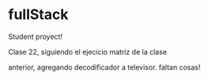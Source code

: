 # fullStack
Student proyect!

Clase 22, siguiendo el ejecicio matriz de la clase

anterior, agregando decodificador a televisor.
faltan cosas!
